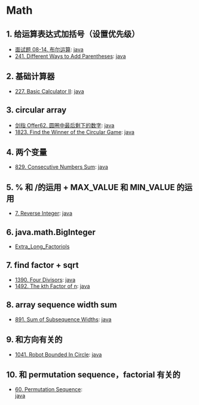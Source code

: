 # Math

## 1. 给运算表达式加括号（设置优先级）

- [面试题 08-14. 布尔运算](https://leetcode-cn.com/problems/boolean-evaluation-lcci/):
  [java](/力扣/面试题08-14_布尔运算.java)
- [241. Different Ways to Add Parentheses](https://leetcode.com/problems/different-ways-to-add-parentheses/):
  [java](/solution_java/0241_Different_Ways_to_Add_Parentheses.java)

## 2. 基础计算器

- [227. Basic Calculator II](https://leetcode.com/problems/basic-calculator-ii/):
  [java](/solution_java/0227_Basic_Calculator_II.md)

## 3. circular array

- [剑指 Offer62. 圆圈中最后剩下的数字](https://leetcode-cn.com/problems/yuan-quan-zhong-zui-hou-sheng-xia-de-shu-zi-lcof/):
  [java](/力扣/剑指Offer62_圆圈中最后剩下的数字.md)
- [1823. Find the Winner of the Circular Game](https://leetcode.com/problems/find-the-winner-of-the-circular-game/):
  [java](/solution_java/1823_Find_the_Winner_of_the_Circular_Game.md)

## 4. 两个变量

- [829. Consecutive Numbers Sum](https://leetcode.com/problems/consecutive-numbers-sum/):
  [java](/solution_java/0829_Consecutive_Numbers_Sum.md)

## 5. % 和 /的运用 + MAX_VALUE 和 MIN_VALUE 的运用

- [7. Reverse Integer](https://leetcode.com/problems/reverse-integer/):
  [java](/solution_java/0007_Reverse_Integer.md)

## 6. java.math.BigInteger

- [Extra_Long_Factoriols](/solution_java/Extra_Long_Factoriols.md)

## 7. find factor + sqrt

- [1390. Four Divisors](https://leetcode.com/problems/four-divisors/):
  [java](/solution_java/1390_Four_Divisors.md)
- [1492. The kth Factor of n](https://leetcode.com/problems/the-kth-factor-of-n/):
  [java](/solution_java/1492_The_kth_Factor_of_n.md)

## 8. array sequence width sum

- [891. Sum of Subsequence Widths](https://leetcode.com/problems/sum-of-subsequence-widths/):
  [java](/solution_java/0891_Sum_of_Subsequence_Widths.md)

## 9. 和方向有关的

- [1041. Robot Bounded In Circle](https://leetcode.com/problems/robot-bounded-in-circle/):
  [java](/solution_java/1041_Robot_Bounded_In_Circle.md)

## 10. 和 permutation sequence，factorial 有关的

- [60. Permutation Sequence](https://leetcode.com/problems/permutation-sequence/):  
   [java](/solution_java/0060_Permutation_Subsequence.java)
